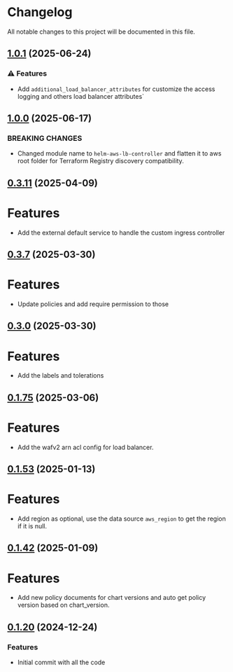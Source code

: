 # Changelog

All notable changes to this project will be documented in this file.
## [1.0.1]() (2025-06-24)

### ⚠ Features

* Add `additional_load_balancer_attributes` for customize the access logging and others load balancer attributes`

## [1.0.0]() (2025-06-17)

### BREAKING CHANGES

* Changed module name to `helm-aws-lb-controller` and flatten it to aws root folder for Terraform Registry discovery compatibility.

## [0.3.11]() (2025-04-09)

# Features

* Add the external default service to handle the custom ingress controller

## [0.3.7]() (2025-03-30)

# Features

* Update policies and add require permission to those

## [0.3.0]() (2025-03-30)

# Features

* Add the labels and tolerations

## [0.1.75]() (2025-03-06)

# Features

* Add the wafv2 arn acl config for load balancer.

## [0.1.53]() (2025-01-13)

# Features

* Add region as optional, use the data source `aws_region` to get the region if it is null.

## [0.1.42]() (2025-01-09)

# Features

* Add new policy documents for chart versions and auto get policy version based on chart_version.

## [0.1.20]() (2024-12-24)

### Features

* Initial commit with all the code
